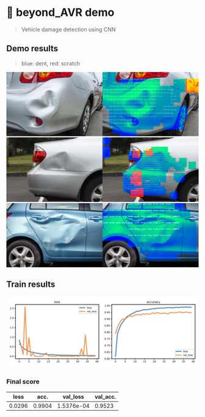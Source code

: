 # 🚙 beyond_AVR demo
> Vehicle damage detection using CNN

## Demo results
> blue: dent, red: scratch

![demo result 1](/images/demo_1.png)
![demo result 2](/images/demo_2.png)
![demo result 3](/images/demo_3.png)

## Train results
![train graph](/images/graph.png)

### Final score
| loss   | acc.   | val_loss   | val_acc. |
|--------|--------|------------|----------|
| 0.0296 | 0.9904 | 1.5376e-04 | 0.9523   |


